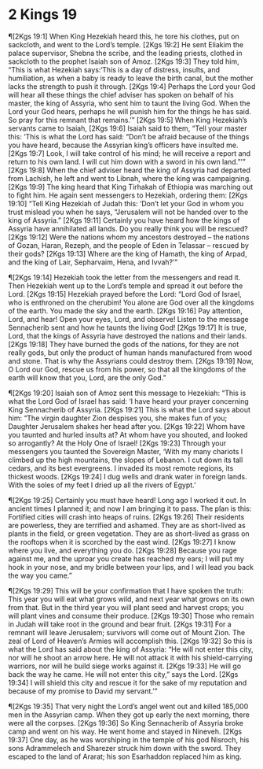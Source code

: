 # 2 Kings 19

¶[2Kgs 19:1] When King Hezekiah heard this, he tore his clothes, put on sackcloth, and went to the Lord’s temple.
[2Kgs 19:2] He sent Eliakim the palace supervisor, Shebna the scribe, and the leading priests, clothed in sackcloth to the prophet Isaiah son of Amoz.
[2Kgs 19:3] They told him, “This is what Hezekiah says:‘This is a day of distress, insults, and humiliation, as when a baby is ready to leave the birth canal, but the mother lacks the strength to push it through.
[2Kgs 19:4] Perhaps the Lord your God will hear all these things the chief adviser has spoken on behalf of his master, the king of Assyria, who sent him to taunt the living God. When the Lord your God hears, perhaps he will punish him for the things he has said. So pray for this remnant that remains.’”
[2Kgs 19:5] When King Hezekiah’s servants came to Isaiah,
[2Kgs 19:6] Isaiah said to them, “Tell your master this: ‘This is what the Lord has said: “Don’t be afraid because of the things you have heard, because the Assyrian king’s officers have insulted me.
[2Kgs 19:7] Look, I will take control of his mind; he will receive a report and return to his own land. I will cut him down with a sword in his own land.”’”
[2Kgs 19:8] When the chief adviser heard the king of Assyria had departed from Lachish, he left and went to Libnah, where the king was campaigning.
[2Kgs 19:9] The king heard that King Tirhakah of Ethiopia was marching out to fight him. He again sent messengers to Hezekiah, ordering them:
[2Kgs 19:10] “Tell King Hezekiah of Judah this: ‘Don’t let your God in whom you trust mislead you when he says, “Jerusalem will not be handed over to the king of Assyria.”
[2Kgs 19:11] Certainly you have heard how the kings of Assyria have annihilated all lands. Do you really think you will be rescued?
[2Kgs 19:12] Were the nations whom my ancestors destroyed – the nations of Gozan, Haran, Rezeph, and the people of Eden in Telassar – rescued by their gods?
[2Kgs 19:13] Where are the king of Hamath, the king of Arpad, and the king of Lair, Sepharvaim, Hena, and Ivvah?’”

¶[2Kgs 19:14] Hezekiah took the letter from the messengers and read it. Then Hezekiah went up to the Lord’s temple and spread it out before the Lord.
[2Kgs 19:15] Hezekiah prayed before the Lord: “Lord God of Israel, who is enthroned on the cherubim! You alone are God over all the kingdoms of the earth. You made the sky and the earth.
[2Kgs 19:16] Pay attention, Lord, and hear! Open your eyes, Lord, and observe! Listen to the message Sennacherib sent and how he taunts the living God!
[2Kgs 19:17] It is true, Lord, that the kings of Assyria have destroyed the nations and their lands.
[2Kgs 19:18] They have burned the gods of the nations, for they are not really gods, but only the product of human hands manufactured from wood and stone. That is why the Assyrians could destroy them.
[2Kgs 19:19] Now, O Lord our God, rescue us from his power, so that all the kingdoms of the earth will know that you, Lord, are the only God.”

¶[2Kgs 19:20] Isaiah son of Amoz sent this message to Hezekiah: “This is what the Lord God of Israel has said: ‘I have heard your prayer concerning King Sennacherib of Assyria.
[2Kgs 19:21] This is what the Lord says about him: “The virgin daughter Zion despises you, she makes fun of you; Daughter Jerusalem shakes her head after you.
[2Kgs 19:22] Whom have you taunted and hurled insults at? At whom have you shouted, and looked so arrogantly? At the Holy One of Israel!
[2Kgs 19:23] Through your messengers you taunted the Sovereign Master, ‘With my many chariots I climbed up the high mountains, the slopes of Lebanon. I cut down its tall cedars, and its best evergreens. I invaded its most remote regions, its thickest woods.
[2Kgs 19:24] I dug wells and drank water in foreign lands. With the soles of my feet I dried up all the rivers of Egypt.’

¶[2Kgs 19:25] Certainly you must have heard! Long ago I worked it out. In ancient times I planned it; and now I am bringing it to pass. The plan is this: Fortified cities will crash into heaps of ruins.
[2Kgs 19:26] Their residents are powerless, they are terrified and ashamed. They are as short-lived as plants in the field, or green vegetation. They are as short-lived as grass on the rooftops when it is scorched by the east wind.
[2Kgs 19:27] I know where you live, and everything you do.
[2Kgs 19:28] Because you rage against me, and the uproar you create has reached my ears; I will put my hook in your nose, and my bridle between your lips, and I will lead you back the way you came.”

¶[2Kgs 19:29] This will be your confirmation that I have spoken the truth: This year you will eat what grows wild, and next year what grows on its own from that. But in the third year you will plant seed and harvest crops; you will plant vines and consume their produce.
[2Kgs 19:30] Those who remain in Judah will take root in the ground and bear fruit.
[2Kgs 19:31] For a remnant will leave Jerusalem; survivors will come out of Mount Zion. The zeal of Lord of Heaven’s Armies will accomplish this.
[2Kgs 19:32] So this is what the Lord has said about the king of Assyria: “He will not enter this city, nor will he shoot an arrow here. He will not attack it with his shield-carrying warriors, nor will he build siege works against it.
[2Kgs 19:33] He will go back the way he came. He will not enter this city,” says the Lord.
[2Kgs 19:34] I will shield this city and rescue it for the sake of my reputation and because of my promise to David my servant.’”

¶[2Kgs 19:35] That very night the Lord’s angel went out and killed 185,000 men in the Assyrian camp. When they got up early the next morning, there were all the corpses.
[2Kgs 19:36] So King Sennacherib of Assyria broke camp and went on his way. He went home and stayed in Nineveh.
[2Kgs 19:37] One day, as he was worshiping in the temple of his god Nisroch, his sons Adrammelech and Sharezer struck him down with the sword. They escaped to the land of Ararat; his son Esarhaddon replaced him as king.
